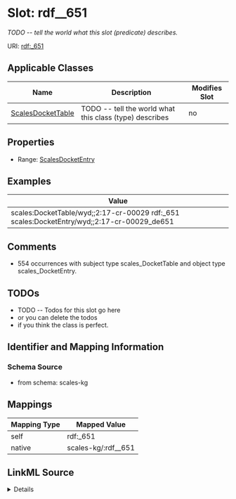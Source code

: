 

# Slot: rdf__651


_TODO -- tell the world what this slot (predicate) describes._





URI: [rdf:_651](http://www.w3.org/1999/02/22-rdf-syntax-ns#_651)



<!-- no inheritance hierarchy -->





## Applicable Classes

| Name | Description | Modifies Slot |
| --- | --- | --- |
| [ScalesDocketTable](../classes/ScalesDocketTable.md) | TODO -- tell the world what this class (type) describes |  no  |







## Properties

* Range: [ScalesDocketEntry](../classes/ScalesDocketEntry.md)






## Examples

| Value |
| --- |
| scales:DocketTable/wyd;;2:17-cr-00029 rdf:_651 scales:DocketEntry/wyd;;2:17-cr-00029_de651 |

## Comments

* 554 occurrences with subject type scales_DocketTable and object type scales_DocketEntry.

## TODOs

* TODO -- Todos for this slot go here
* or you can delete the todos
* if you think the class is perfect.

## Identifier and Mapping Information







### Schema Source


* from schema: scales-kg




## Mappings

| Mapping Type | Mapped Value |
| ---  | ---  |
| self | rdf:_651 |
| native | scales-kg/:rdf__651 |




## LinkML Source

<details>
```yaml
name: rdf__651
description: TODO -- tell the world what this slot (predicate) describes.
todos:
- TODO -- Todos for this slot go here
- or you can delete the todos
- if you think the class is perfect.
comments:
- 554 occurrences with subject type scales_DocketTable and object type scales_DocketEntry.
examples:
- value: scales:DocketTable/wyd;;2:17-cr-00029 rdf:_651 scales:DocketEntry/wyd;;2:17-cr-00029_de651
from_schema: scales-kg
rank: 1000
slot_uri: rdf:_651
alias: rdf__651
domain_of:
- scales_DocketTable
range: scales_DocketEntry

```
</details>